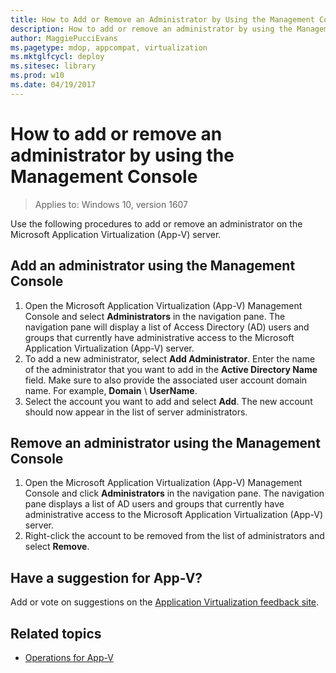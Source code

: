 ```yaml
---
title: How to Add or Remove an Administrator by Using the Management Console (Windows 10)
description: How to add or remove an administrator by using the Management Console
author: MaggiePucciEvans
ms.pagetype: mdop, appcompat, virtualization
ms.mktglfcycl: deploy
ms.sitesec: library
ms.prod: w10
ms.date: 04/19/2017
---
```

# How to add or remove an administrator by using the Management Console

>Applies to: Windows 10, version 1607

Use the following procedures to add or remove an administrator on the Microsoft Application Virtualization (App-V) server.

## Add an administrator using the Management Console

1. Open the Microsoft Application Virtualization (App-V) Management Console and select **Administrators** in the navigation pane. The navigation pane will display a list of Access Directory (AD) users and groups that currently have administrative access to the Microsoft Application Virtualization (App-V) server.
2. To add a new administrator, select **Add Administrator**. Enter the name of the administrator that you want to add in the **Active Directory Name** field. Make sure to also provide the associated user account domain name. For example, **Domain** \\ **UserName**.
3. Select the account you want to add and select **Add**. The new account should now appear in the list of server administrators.

## Remove an administrator using the Management Console

1. Open the Microsoft Application Virtualization (App-V) Management Console and click **Administrators** in the navigation pane. The navigation pane displays a list of AD users and groups that currently have administrative access to the Microsoft Application Virtualization (App-V) server.
2. Right-click the account to be removed from the list of administrators and select **Remove**.

## Have a suggestion for App-V?

Add or vote on suggestions on the [Application Virtualization feedback site](https://appv.uservoice.com/forums/280448-microsoft-application-virtualization).

## Related topics

* [Operations for App-V](appv-operations.md)
